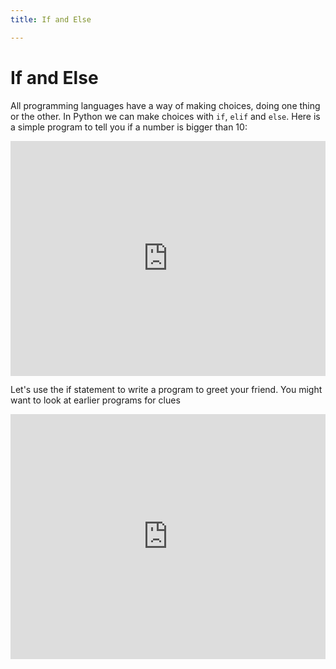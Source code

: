 ```yaml
---
title: If and Else

---
```



# If and Else

All programming languages have a way of making choices, doing one thing or
the other. In Python we can make choices with `if`, `elif` and `else`. Here is
a simple program to tell you if a number is bigger than 10:

<iframe width="100%" height="375.6" src="https://trinket.io/tools/1.0/jekyll/embed/python#code=while%20True%3A%20%23%20This%20loop%20will%20run%20until%20the%20%27break%27%0A%0A%20%20%20%20num%20%3D%20input%28%22Enter%20a%20number%3A%22%29%0A%20%20%20%20num%20%3D%20int%28num%29%20%23%20Make%20the%20input%20an%20integer%0A%0A%20%20%20%20if%20num%20%3D%3D%200%3A%0A%20%20%20%20%20%20%20%20break%20%23%20Exit%20the%20loop%20if%20the%20number%20is%200%0A%20%20%20%20%0A%20%20%20%20if%20num%20%3E%2010%3A%0A%20%20%20%20%20%20%20%20print%28%22It%27s%20big%21%22%29%0A%20%20%20%20else%3A%0A%20%20%20%20%20%20%20%20print%28%22It%27s%20small%22%29" frameborder="0" marginwidth="0" marginheight="0" allowfullscreen></iframe>

Let's use the if statement to write a program to greet your friend. You might
want to look at earlier programs for clues 

<iframe width="100%" height="392.40000000000003" src="https://trinket.io/tools/1.0/jekyll/embed/python#code=%23%20Make%20a%20list%20of%20your%20friends%2C%20by%20adding%20%0A%23%20on%20to%20this%20starter%20list%0A%0Afriends%20%3D%20%5B%20%27friend1%27%2C%27friend2%27%5D%0A%0A%23%20Ask%20the%20user%27s%20name%0Aname%20%3D%20...%0A%0A%23%20Write%20a%20loop%20that%20iterates%20over%20all%20of%20your%20%0A%23%20friends%2C%20and%20if%20the%20user%27s%20name%20is%20the%20same%20%0A%23%20as%20a%20friends%20name%2C%20print%20%22Hello%20Friend%22%0A%0Afor%20friend%20in%20...%20%3A%0A%20%20%20%20..." frameborder="0" marginwidth="0" marginheight="0" allowfullscreen></iframe>

